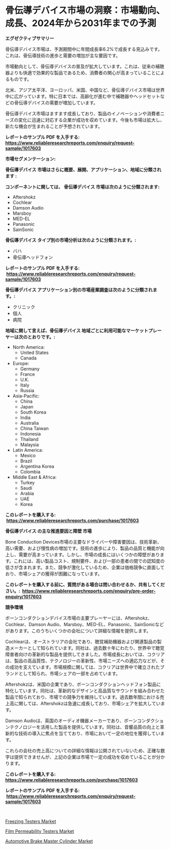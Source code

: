 <p><h1>骨伝導デバイス市場の洞察：市場動向、成長、2024年から2031年までの予測</h1></p><p><strong>エグゼクティブサマリー</strong></p>
<p><p>骨伝導デバイス市場は、予測期間中に年間成長率6.2%で成長する見込みです。これは、骨伝導技術の進歩と需要の増加が主な要因です。</p><p>市場動向として、骨伝導デバイスの普及が拡大しています。これは、従来の補聴器よりも快適で効果的な製品であるため、消費者の関心が高まっていることによるものです。</p><p>北米、アジア太平洋、ヨーロッパ、米国、中国など、骨伝導デバイス市場は世界中に広がっています。特に日本では、高齢化が進む中で補聴器やヘッドセットなどの骨伝導デバイスの需要が増加しています。</p><p>骨伝導デバイス市場はますます成長しており、製品のイノベーションや消費者ニーズの変化に迅速に対応する企業が成功を収めています。今後も市場は拡大し、新たな機会が生まれることが予想されています。</p></p>
<p><strong>レポートのサンプル PDF を入手する: <a href="https://www.reliableresearchreports.com/enquiry/request-sample/1017603">https://www.reliableresearchreports.com/enquiry/request-sample/1017603</a></strong></p>
<p><strong>市場セグメンテーション:</strong></p>
<p><strong> 骨伝導デバイス 市場はさらに概要、展開、アプリケーション、地域に分類されます :</strong></p>
<p><strong>コンポーネントに関しては、 骨伝導デバイス 市場は次のように分類されます: &nbsp;</strong></p>
<p><ul><li>Aftershokz</li><li>Cochlear</li><li>Damson Audio</li><li>Marsboy</li><li>MED-EL</li><li>Panasonic</li><li>SainSonic</li></ul></p>
<p><strong> 骨伝導デバイス タイプ別の市場分析は次のように分類されます。:</strong></p>
<p><ul><li>バハ</li><li>骨伝導ヘッドフォン</li></ul></p>
<p><strong>レポートのサンプル PDF を入手する: &nbsp;<a href="https://www.reliableresearchreports.com/enquiry/request-sample/1017603">https://www.reliableresearchreports.com/enquiry/request-sample/1017603</a></strong></p>
<p><strong> 骨伝導デバイス アプリケーション別の市場産業調査は次のように分類されます。:</strong></p>
<p><ul><li>クリニック</li><li>個人</li><li>病院</li></ul></p>
<p><strong>地域に関して言えば、骨伝導デバイス 地域ごとに利用可能なマーケットプレーヤーは次のとおりです。:</strong></p>
<p><ul>
    <li>
        North America:
        <ul>
            <li>United States</li>
            <li>Canada</li>
        </ul>
    </li>
    <li>
        Europe:
        <ul>
            <li>Germany</li>
            <li>France</li>
            <li>U.K.</li>
            <li>Italy</li>
            <li>Russia</li>
        </ul>
    </li>
    <li>
        Asia-Pacific:
        <ul>
            <li>China</li>
            <li>Japan</li>
            <li>South Korea</li>
            <li>India</li>
            <li>Australia</li>
            <li>China Taiwan</li>
            <li>Indonesia</li>
            <li>Thailand</li>
            <li>Malaysia</li>
        </ul>
    </li>
    <li>
        Latin America:
        <ul>
            <li>Mexico</li>
            <li>Brazil</li>
            <li>Argentina Korea</li>
            <li>Colombia</li>
        </ul>
    </li>
    <li>
        Middle East & Africa:
        <ul>
            <li>Turkey</li>
            <li>Saudi</li>
            <li>Arabia</li>
            <li>UAE</li>
            <li>Korea</li>
        </ul>
    </li>
    </ul></p>
<p><strong>このレポートを購入する: &nbsp;<a href="https://www.reliableresearchreports.com/purchase/1017603">https://www.reliableresearchreports.com/purchase/1017603</a></strong></p>
<p><strong>骨伝導デバイス の主な推進要因と障壁 市場</strong></p>
<p><p>Bone Conduction Devices市場の主要なドライバーや障害要因は、技術革新、高い需要、および慢性病の増加です。技術の進歩により、製品の品質と機能が向上し、需要が高まっています。しかし、市場の成長にはいくつかの障壁があります。これには、高い製品コスト、規制要件、および一部の患者の間での認知度の低さが含まれます。また、競争が激化しているため、企業は価格競争に直面しており、市場シェアの獲得が困難になっています。</p></p>
<p><strong>このレポートを購入する前に、質問がある場合は問い合わせるか、共有してください。:&nbsp; <a href="https://www.reliableresearchreports.com/enquiry/pre-order-enquiry/1017603">https://www.reliableresearchreports.com/enquiry/pre-order-enquiry/1017603</a></strong></p>
<p><strong>競争環境</strong></p>
<p><p>ボーンコンダクションデバイス市場の主要プレーヤーには、Aftershokz、Cochlear、Damson Audio、Marsboy、MED-EL、Panasonic、SainSonicなどがあります。このうちいくつかの会社について詳細な情報を提供します。</p><p>Cochlearは、オーストラリアの会社であり、聴覚補助機器および関連製品の製造メーカーとして知られています。同社は、過去数十年にわたり、世界中で聴覚障害者向けの革新的な製品を提供してきました。市場成長においては、コクリアは、製品の高品質性、テクノロジーの革新性、市場ニーズへの適応力などが、その成功を支えています。市場規模に関しては、コクリアは世界中で確立されたブランドとして知られ、市場シェアの一部を占めています。</p><p>Aftershokzは、米国の企業であり、ボーンコンダクションヘッドフォン製品に特化しています。同社は、革新的なデザインと高品質なサウンドを組み合わせた製品で知られており、市場での競争力を維持しています。過去数年間における売上高に関しては、Aftershokzは急速に成長しており、市場シェアを拡大しています。</p><p>Damson Audioは、英国のオーディオ機器メーカーであり、ボーンコンダクションテクノロジーを活用した製品を提供しています。同社は、音響品質の向上と革新的な技術の導入に焦点を当てており、市場において一定の地位を獲得しています。</p><p>これらの会社の売上高についての詳細な情報は公開されていないため、正確な数字は提供できませんが、上記の企業は市場で一定の成功を収めていることが分かります。</p></p>
<p><strong>このレポートを購入する: &nbsp; <a href="https://www.reliableresearchreports.com/purchase/1017603">https://www.reliableresearchreports.com/purchase/1017603</a></strong></p>
<p><strong>レポートのサンプル PDF を入手する: &nbsp;<a href="https://www.reliableresearchreports.com/enquiry/request-sample/1017603">https://www.reliableresearchreports.com/enquiry/request-sample/1017603</a></strong><strong></strong></p>
<p>&nbsp;</p>
<p><p><a href="https://view.publitas.com/reportprime-1/freezing-testers-market-size-growing-and-forecasted-for-period-from-2023-2030-and-provides-complete-market-analysis-of-this-market/">Freezing Testers Market</a></p><p><a href="https://view.publitas.com/reportprime-1/film-permeability-testers-market-offer-valuable-insights-into-market-size-market-share-market-trends-and-projections-spanning-from-2023-to-2030/">Film Permeability Testers Market</a></p><p><a href="https://github.com/Hazelklievgspy6vdcsmu106w/Market-Research-Report-List-1/blob/main/automotive-brake-master-cylinder-market.md">Automotive Brake Master Cylinder Market</a></p></p>